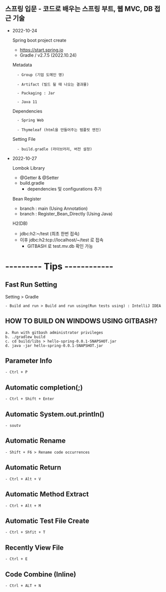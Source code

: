 ## 스프링 입문 - 코드로 배우는 스프링 부트, 웹 MVC, DB 접근 기술

* 2022-10-24

    Spring boot project create 
    - https://start.spring.io
    - Gradle / v2.7.5 (2022.10.24) 

    Metadata
	
        - Group (기업 도메인 명)
		
        - Artifact (빌드 될 때 나오는 결과물)
		
        - Packaging : Jar

        - Java 11 

    Dependencies
	
        - Spring Web 
		
        - Thymeleaf (html을 만들어주는 템플릿 엔진)

    Setting File

        - build.gradle (라이브러리, 버전 설정)


* 2022-10-27

  Lombok Library
  - @Getter & @Setter
  - build.gradle
    - dependencies 및 configurations 추가

  Bean Register
  - branch : main (Using Annotation)
  - branch : Register_Bean_Directly (Using Java)

  H2(DB)
  - jdbc:h2:~/test (최초 한번 접속) 
  - 이후 jdbc:h2:tcp://localhost/~/test 로 접속
      * GITBASH 로 test.mv.db 확인 가능

# --------- Tips ------------
## Fast Run Setting
Setting > Gradle

    - Build and run > Build and run using(Run tests using) : IntelliJ IDEA 

## HOW TO BUILD ON WINDOWS USING GITBASH?
    a. Run with gitbash administrator privileges
    b. ./gradlew build
	c. cd build/libs > hello-spring-0.0.1-SNAPSHOT.jar
	d. java -jar hello-spring-0.0.1-SNAPSHOT.jar

## Parameter Info
    - Ctrl + P

## Automatic completion(;)
    - Ctrl + Shift + Enter 

## Automatic System.out.println()
    - soutv 

## Automatic Rename
    - Shift + F6 > Rename code occurrences 

## Automatic Return
    - Ctrl + Alt + V 

## Automatic Method Extract
    - Ctrl + Alt + M

## Automatic Test File Create
    - Ctrl + Shfit + T

## Recently View File
    - Ctrl + E

## Code Combine (Inline) 
    - Ctrl + ALT + N
